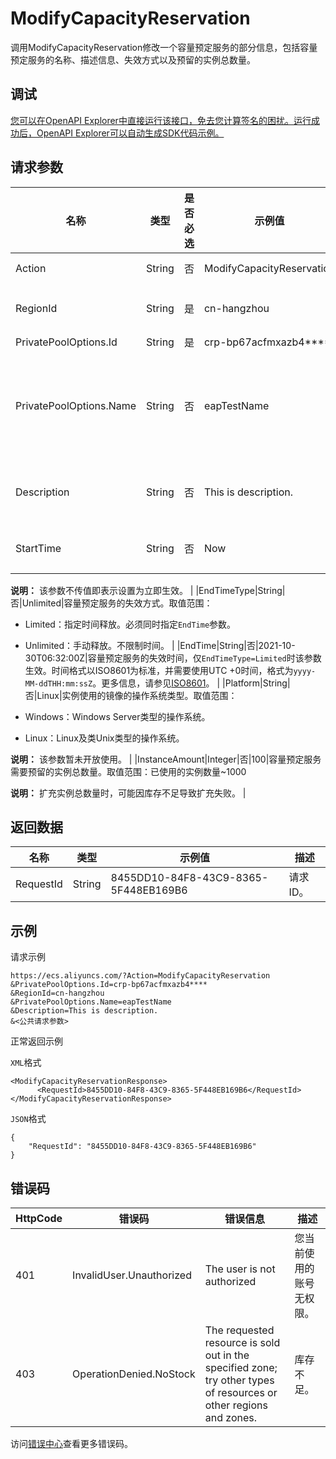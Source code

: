 # ModifyCapacityReservation

调用ModifyCapacityReservation修改一个容量预定服务的部分信息，包括容量预定服务的名称、描述信息、失效方式以及预留的实例总数量。

## 调试

[您可以在OpenAPI Explorer中直接运行该接口，免去您计算签名的困扰。运行成功后，OpenAPI Explorer可以自动生成SDK代码示例。](https://api.aliyun.com/#product=Ecs&api=ModifyCapacityReservation&type=RPC&version=2014-05-26)

## 请求参数

|名称|类型|是否必选|示例值|描述|
|--|--|----|---|--|
|Action|String|否|ModifyCapacityReservation|系统规定参数。取值：ModifyCapacityReservation |
|RegionId|String|是|cn-hangzhou|容量预定服务所属地域ID。您可以调用[DescribeRegions](~~25609~~)查看最新的阿里云地域列表。 |
|PrivatePoolOptions.Id|String|是|crp-bp67acfmxazb4\*\*\*\*|容量预定服务ID。 |
|PrivatePoolOptions.Name|String|否|eapTestName|容量预定服务的名称。长度为2~128个英文或中文字符。必须以大小写字母或中文开头，不能以http://和https://开头。可以包含数字、半角冒号（:）、下划线（\_）或者连字符（-）。 |
|Description|String|否|This is description.|容量预定服务的描述信息。长度为2~256个英文或中文字符，不能以`http://`和`https://`开头。 |
|StartTime|String|否|Now|容量预定服务的生效方式。目前仅支持设置为立即生效，且参数无需传值。

 **说明：** 该参数不传值即表示设置为立即生效。 |
|EndTimeType|String|否|Unlimited|容量预定服务的失效方式。取值范围：

 -   Limited：指定时间释放。必须同时指定`EndTime`参数。
-   Unlimited：手动释放。不限制时间。 |
|EndTime|String|否|2021-10-30T06:32:00Z|容量预定服务的失效时间，仅`EndTimeType=Limited`时该参数生效。时间格式以ISO8601为标准，并需要使用UTC +0时间，格式为`yyyy-MM-ddTHH:mm:ssZ`。更多信息，请参见[ISO8601](~~25696~~)。 |
|Platform|String|否|Linux|实例使用的镜像的操作系统类型。取值范围：

 -   Windows：Windows Server类型的操作系统。
-   Linux：Linux及类Unix类型的操作系统。

 **说明：** 该参数暂未开放使用。 |
|InstanceAmount|Integer|否|100|容量预定服务需要预留的实例总数量。取值范围：已使用的实例数量~1000

 **说明：** 扩充实例总数量时，可能因库存不足导致扩充失败。 |

## 返回数据

|名称|类型|示例值|描述|
|--|--|---|--|
|RequestId|String|8455DD10-84F8-43C9-8365-5F448EB169B6|请求ID。 |

## 示例

请求示例

```
https://ecs.aliyuncs.com/?Action=ModifyCapacityReservation
&PrivatePoolOptions.Id=crp-bp67acfmxazb4****
&RegionId=cn-hangzhou
&PrivatePoolOptions.Name=eapTestName
&Description=This is description.
&<公共请求参数>
```

正常返回示例

`XML`格式

```
<ModifyCapacityReservationResponse>
      <RequestId>8455DD10-84F8-43C9-8365-5F448EB169B6</RequestId>
</ModifyCapacityReservationResponse>
```

`JSON`格式

```
{
	"RequestId": "8455DD10-84F8-43C9-8365-5F448EB169B6"
}
```

## 错误码

|HttpCode|错误码|错误信息|描述|
|--------|---|----|--|
|401|InvalidUser.Unauthorized|The user is not authorized|您当前使用的账号无权限。|
|403|OperationDenied.NoStock|The requested resource is sold out in the specified zone; try other types of resources or other regions and zones.|库存不足。|

访问[错误中心](https://error-center.alibabacloud.com/status/product/Ecs)查看更多错误码。

